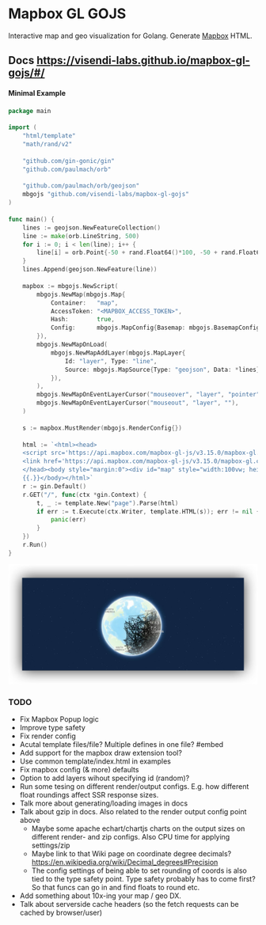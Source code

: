 # Mapbox GL GOJS
Interactive map and geo visualization for Golang. Generate [Mapbox](https://github.com/mapbox/mapbox-gl-js) HTML.

## Docs https://visendi-labs.github.io/mapbox-gl-gojs/#/

#### Minimal Example

```go
package main

import (
	"html/template"
	"math/rand/v2"

	"github.com/gin-gonic/gin"
	"github.com/paulmach/orb"

	"github.com/paulmach/orb/geojson"
	mbgojs "github.com/visendi-labs/mapbox-gl-gojs"
)

func main() {
	lines := geojson.NewFeatureCollection()
	line := make(orb.LineString, 500)
	for i := 0; i < len(line); i++ {
		line[i] = orb.Point{-50 + rand.Float64()*100, -50 + rand.Float64()*100}
	}
	lines.Append(geojson.NewFeature(line))

	mapbox := mbgojs.NewScript(
		mbgojs.NewMap(mbgojs.Map{
			Container:   "map",
			AccessToken: "<MAPBOX_ACCESS_TOKEN>",
			Hash:        true,
			Config:      mbgojs.MapConfig{Basemap: mbgojs.BasemapConfig{Theme: "faded"}},
		}),
		mbgojs.NewMapOnLoad(
			mbgojs.NewMapAddLayer(mbgojs.MapLayer{
				Id: "layer", Type: "line",
				Source: mbgojs.MapSource{Type: "geojson", Data: *lines},
			}),
		),
		mbgojs.NewMapOnEventLayerCursor("mouseover", "layer", "pointer"),
		mbgojs.NewMapOnEventLayerCursor("mouseout", "layer", ""),
	)

	s := mapbox.MustRender(mbgojs.RenderConfig{})

	html := `<html><head>
	<script src='https://api.mapbox.com/mapbox-gl-js/v3.15.0/mapbox-gl.js'></script>
	<link href='https://api.mapbox.com/mapbox-gl-js/v3.15.0/mapbox-gl.css' rel='stylesheet' />
	</head><body style="margin:0"><div id="map" style="width:100vw; height:100vh;"></div>
	{{.}}</body></html>`
	r := gin.Default()
	r.GET("/", func(ctx *gin.Context) {
		t, _ := template.New("page").Parse(html)
		if err := t.Execute(ctx.Writer, template.HTML(s)); err != nil {
			panic(err)
		}
	})
	r.Run()
}
```

![asd](image.png)


### TODO
- Fix Mapbox Popup logic
- Improve type safety
- Fix render config
- Acutal template files/file? Multiple defines in one file? #embed
- Add support for the mapbox draw extension tool?
- Use common template/index.html in examples
- Fix mapbox config (& more) defaults
- Option to add layers wihout specifying id (random)?
- Run some tesing on different render/output configs. E.g. how different float roundings affect SSR response sizes.
- Talk more about generating/loading images in docs
- Talk about gzip in docs. Also related to the render output config point above
    - Maybe some apache echart/chartjs charts on the output sizes on different render- and zip configs. Also CPU time for applying settings/zip
	- Maybe link to that Wiki page on coordinate degree decimals? https://en.wikipedia.org/wiki/Decimal_degrees#Precision
	- The config settings of being able to set rounding of coords is also tied to the type safety point. Type safety probably has to come first? So that funcs can go in and find floats to round etc.
- Add something about 10x-ing your map / geo DX.
- Talk about serverside cache headers (so the fetch requests can be cached by browser/user)